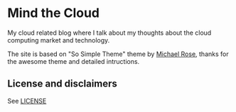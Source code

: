 # Mind the Cloud

My cloud related blog where I talk about my thoughts about the cloud computing market and technology.

The site is based on "So Simple Theme" theme by [Michael Rose](http://mademistakes.com), thanks for the awesome theme and detailed intructions.

## License and disclaimers

See [LICENSE](LICENSE.md)
